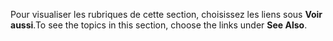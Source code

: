<span data-ttu-id="4a1b5-101">Pour visualiser les rubriques de cette section, choisissez les liens sous **Voir aussi**.</span><span class="sxs-lookup"><span data-stu-id="4a1b5-101">To see the topics in this section, choose the links under **See Also**.</span></span>